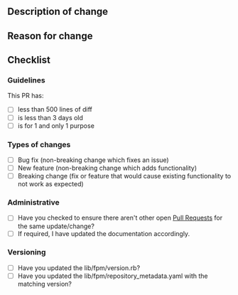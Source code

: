 ## Description of change

## Reason for change

## Checklist

### Guidelines
This PR has:
* [ ] less than 500 lines of diff
* [ ] is less than 3 days old
* [ ] is for 1 and only 1 purpose

### Types of changes
* [ ] Bug fix (non-breaking change which fixes an issue)
* [ ] New feature (non-breaking change which adds functionality)
* [ ] Breaking change (fix or feature that would cause existing functionality to not work as expected)

### Administrative
* [ ] Have you checked to ensure there aren't other open [Pull Requests](../../pulls) for the same update/change?
* [ ] If required, I have updated the documentation accordingly.

### Versioning
* [ ] Have you updated the lib/fpm/version.rb?
* [ ] Have you updated the lib/fpm/repository_metadata.yaml with the matching version?